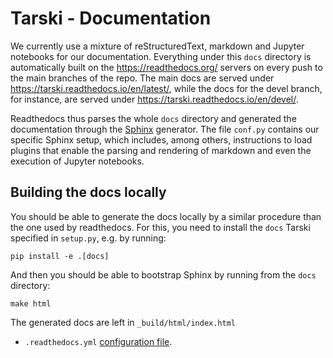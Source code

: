 
# Tarski - Documentation

We currently use a mixture of reStructuredText, markdown and Jupyter notebooks for our documentation.
Everything under this `docs` directory is automatically built on the <https://readthedocs.org/> servers
on every push to the main branches of the repo. The main docs are served under
<https://tarski.readthedocs.io/en/latest/>, while the docs for the devel branch, for instance, are served
under <https://tarski.readthedocs.io/en/devel/>.

Readthedocs thus parses the whole `docs` directory and generated the documentation through the
[Sphinx](https://www.sphinx-doc.org/en/master/) generator.
The file `conf.py` contains our specific Sphinx setup, which includes, among others,
instructions to load plugins that enable the parsing and rendering of markdown and even the execution
of Jupyter notebooks.


## Building the docs locally

You should be able to generate the docs locally by a similar procedure than the one used by readthedocs.
For this, you need to install the `docs` Tarski specified in `setup.py`, e.g. by running: 

    pip install -e .[docs]

And then you should be able to bootstrap Sphinx by running from the `docs` directory:

    make html
    
The generated docs are left in `_build/html/index.html`
    
* `.readthedocs.yml` [configuration file](https://docs.readthedocs.io/en/stable/config-file/v2.html). 